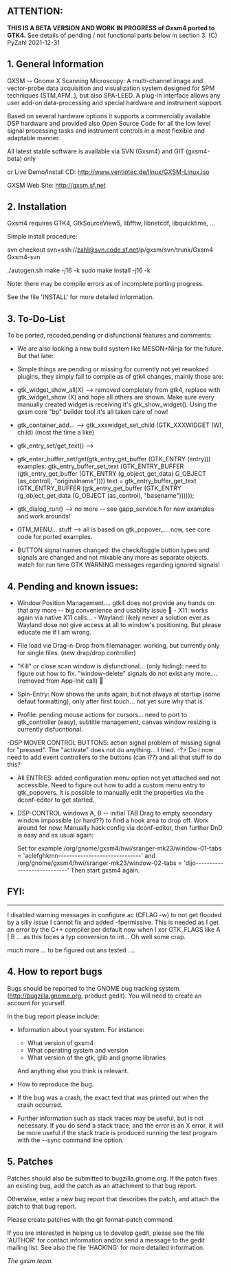 ## **ATTENTION:**

**THIS IS A BETA VERSION AND WORK IN PROGRESS of Gxsm4 ported to GTK4.**
See details of pending / not functional parts below in section 3.
(C) PyZahl 2021-12-31

## 1. General Information

GXSM -- Gnome X Scanning Microscopy: A multi-channel image and
vector-probe data acquisition and visualization system designed for
SPM techniques (STM,AFM..), but also SPA-LEED. A plug-in interface
allows any user add-on data-processing and special hardware and
instrument support.

Based on several hardware options it supports a commercially available
DSP hardware and provided also Open Source Code for all the low level
signal processing tasks and instrument controls in a most flexible and
adaptable manner.

All latest stable software is available
via SVN (Gxsm4) and GIT (gxsm4-beta) only

or Live Demo/Install CD:
http://www.ventiotec.de/linux/GXSM-Linux.iso

GXSM Web Site: http://gxsm.sf.net


## 2. Installation

Gxsm4 requires GTK4, GtkSourceView5, libfftw, libnetcdf, libquicktime, ...

Simple install procedure:

svn checkout svn+ssh://zahl@svn.code.sf.net/p/gxsm/svn/trunk/Gxsm4 Gxsm4-svn

./autogen.sh
make -j16 -k
sudo make install -j16 -k

Note: there may be compile errors as of incomplete porting progress.

See the file 'INSTALL' for more detailed information.


## 3. To-Do-List

To be ported, recoded,pending or disfunctional features and comments:

 - We are also looking a new build system like MESON+Ninja for the
   future. But that later.
   
  - Simple things are pending or missing for currently not yet rewokred
   plugins, they simply fail to compile as of gtk4 changes, mainly those
   are:
   
  - gtk_widget_show_all(X)   --> removed completely from gtk4, replace
   with gtk_widget_show (X) and hope all others are shown.
                                Make sure every manually created widget is receiving it's gtk_show_widget().
   			     Using the gxsm core "bp" builder tool it's all taken care of now!
   
  - gtk_container_add...     --> gtk_xxxwidget_set_child (GTK_XXXWIDGET
   (W), child)   (most the time a like)
   
  - gtk_entry_set/get_text() -->
  - gtk_enter_buffer_set/get(gtk_entry_get_buffer (GTK_ENTRY (entry)))
   examples:   gtk_entry_buffer_set_text (GTK_ENTRY_BUFFER
   (gtk_entry_get_buffer (GTK_ENTRY (g_object_get_data( G_OBJECT
   (as_control), "originalname"))))   text = gtk_entry_buffer_get_text
   (GTK_ENTRY_BUFFER (gtk_entry_get_buffer (GTK_ENTRY (g_object_get_data
   (G_OBJECT (as_control), "basename"))))));
   
 - gtk_dialog_run()         --> no more -- see gapp_service.h for new
   examples and work arounds!
   
  - GTM_MENU... stuff        --> all is based on gtk_popover_... now, see
   core code for ported examples.
   
  - BUTTON signal names changed: the check/toggle button types and
   signals are changed and not mixable any more as separate objects.
                                watch for run time GTK WARNING messages regarding ignored signals!

## 4. Pending and known issues:

- Window Position Management....  gtk4 does not provide any hands on that any more -- big convenience and usability issue 🙁
		- X11: works again via native X11 calls...
		- Wayland: likely never a solution ever as Wayland dose not give access at all to window's positioning. But please educate me if I am wrong.
  
- File load vie Drag-n-Drop from filemanager: working, but currently only for single files. (new drap/drop controller)

- "Kill" or close scan window is disfunctional... (only hiding): need to figure out how to fix. "window-delete" signals do not exist any more.... (removed from App-Init call) 🙁

- Spin-Entry: Now shows the units again, but not always at startup (some defaut formatting), only after first touch... not yet sure why that is.

- Profile: pending mouse actions for cursors... need to port to gtk_controller (easy), subtitle management, canvas window resizing is currently disfucntional.

 -DSP MOVER CONTROL BUTTONS: action signal problem of missing signal for "pressed". The "activate" does not do anything... I tried.
    -?> Do I now need to add event controllers to the buttons (can I??) and all that stuff to do this?

 - All ENTRIES: added configuration menu option not yet attached and not accessible. Need to figure out how to add a custom menu entry to gtk_popovers.
             It is possible to manually edit the properties via the dconf-editor to get started.

- DSP-CONTROL windows A, B -- initial TAB Drag to empty secondary window impossible (or hard??) to find a hook area to drop off. Work around for now:
Manually hack config via dconf-editor, then further DnD is easy and as usual again:
   
   Set for example
/org/gnome/gxsm4/hwi/sranger-mk23/window-01-tabs = 'aclefghkmn------------------------------'
and
/org/gnome/gxsm4/hwi/sranger-mk23/window-02-tabs = 'dijo----------------------------'
Then start gxsm4 again.


## FYI:
----
I disabled warning messages in configure.ac (CFLAG -w) to not get flooded by a silly issue I cannot fix and added -fpermissive.
This is needed as I get an error by the C++ compiler per default now when I xor  GTK_FLAGS  like A | B ... as this foces a typ conversion to int...
Oh well some crap.

much more ... to be figured out ans tested ....


## 4. How to report bugs

Bugs should be reported to the GNOME bug tracking system.
(http://bugzilla.gnome.org, product gedit). You will need to create an
account for yourself.

In the bug report please include:

* Information about your system. For instance:

   - What version of gxsm4
   - What operating system and version
   - What version of the gtk, glib and gnome libraries

  And anything else you think is relevant.

* How to reproduce the bug. 

* If the bug was a crash, the exact text that was printed out when the
  crash occurred.

* Further information such as stack traces may be useful, but is not
  necessary. If you do send a stack trace, and the error is an X error,
  it will be more useful if the stack trace is produced running the test
  program with the --sync command line option.


## 5. Patches

Patches should also be submitted to bugzilla.gnome.org. If the patch
fixes an existing bug, add the patch as an attachment to that bug
report.

Otherwise, enter a new bug report that describes the patch, and attach
the patch to that bug report.

Please create patches with the git format-patch command.

If you are interested in helping us to develop gedit, please see the 
file 'AUTHOR' for contact information and/or send a message to the gedit
mailing list. See also the file 'HACKING' for more detailed information.


  *The gxsm team.*

